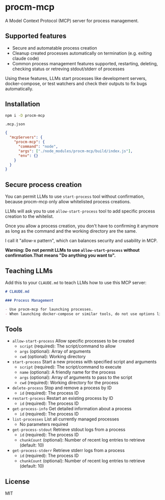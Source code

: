 # procm-mcp

A Model Context Protocol (MCP) server for process management.

## Supported features

- Secure and automatable process creation
- Cleanup created processes automatically on termination (e.g. exiting claude code)
- Common process management features supported, restarting, deleting, checking status or retreving stdout/stderr of processes

Using these features, LLMs start processes like development servers, docker-compose, or test watchers and check their outputs to fix bugs automatically.

## Installation

```bash
npm i -D procm-mcp
```

`.mcp.json`

```json
{
  "mcpServers": {
    "procm-mcp": {
      "command": "node",
      "args": ["./node_modules/procm-mcp/build/index.js"],
      "env": {}
    }
  }
}
```

## Secure process creation

You can permit LLMs to use `start-process` tool without confirmation, because procm-mcp only allow whitelisted process creations.

LLMs will ask you to use `allow-start-process` tool to add specific process creation to the whitelist.

Once you allow a process creation, you don't have to confirming it anymore as long as the command and the working directory are the same.

I call it "allow-x pattern", which can balances security and usability in MCP.

**Warning: Do not permit LLMs to use `allow-start-process` without confirmation.That means "Do anything you want to".**

## Teaching LLMs

Add this to your `CLAUDE.md` to teach LLMs how to use this MCP server:

```md
# CLAUDE.md

### Process Management

- Use procm-mcp for launching processes.
- When launching docker-compose or similar tools, do not use options like -d that run in the background. Always launch them in the foreground.
```

## Tools

- `allow-start-process` Allow specific processes to be created
  - `script` (required): The script/command to allow
  - `args` (optional): Array of arguments
  - `cwd` (optional): Working directory
- `start-process` Start a new process with specified script and arguments
  - `script` (required): The script/command to execute
  - `name` (optional): A friendly name for the process
  - `args` (optional): Array of arguments to pass to the script
  - `cwd` (required): Working directory for the process
- `delete-process` Stop and remove a process by ID
  - `id` (required): The process ID
- `restart-process` Restart an existing process by ID
  - `id` (required): The process ID
- `get-process-info` Get detailed information about a process
  - `id` (required): The process ID
- `list-processes` List all currently managed processes
  - No parameters required
- `get-process-stdout` Retrieve stdout logs from a process
  - `id` (required): The process ID
  - `chunkCount` (optional): Number of recent log entries to retrieve (default: 10)
- `get-process-stderr` Retrieve stderr logs from a process
  - `id` (required): The process ID
  - `chunkCount` (optional): Number of recent log entries to retrieve (default: 10)

## License

MIT
